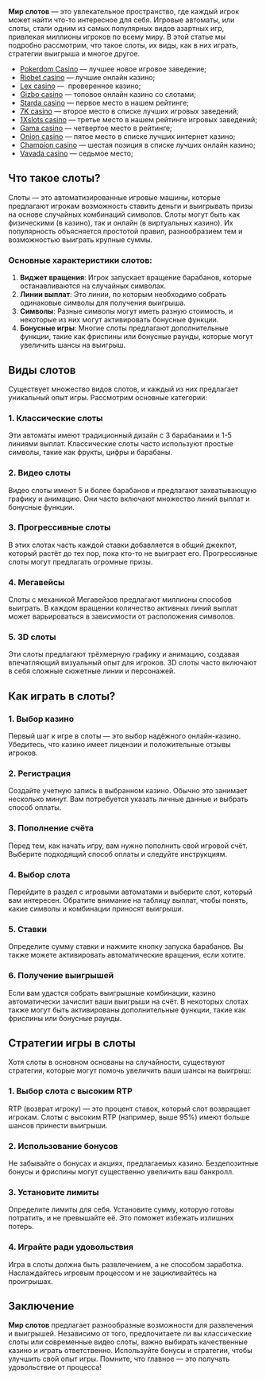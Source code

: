 **Мир слотов** — это увлекательное пространство, где каждый игрок может найти что-то интересное для себя. Игровые автоматы, или слоты, стали одним из самых популярных видов азартных игр, привлекая миллионы игроков по всему миру. В этой статье мы подробно рассмотрим, что такое слоты, их виды, как в них играть, стратегии выигрыша и многое другое.

* [Pokerdom Casino](https://brandplay.link/FwVc4f) — лучшее новое игровое заведение;
* [Riobet casino](https://brandplay.link/TnjsxFvH) — лучшие онлайн казино;
* [Lex casino](https://brandplay.link/VMqNXPFs) —  проверенное казино;
* [Gizbo casino](https://brandplay.link/rvzLrVLp) — топовое онлайн казино со слотами;
* [Starda casino](https://brandplay.link/HDcDrxLk) — первое место в нашем рейтинге;
* [7K casino](https://brandplay.link/dd46bNgD) — второе место в списке лучших игровых заведений;
* [1Xslots casino](https://brandplay.link/J2ZbqMPZ) — третье место в нашем рейтинге игровых заведений;
* [Gama casino](https://brandplay.link/RD52jZbL) — четвертое место в рейтинге;
* [Onion casino](https://brandplay.link/8LcS6Djb) — пятое место в списке лучших интернет казино;
* [Champion casino](https://temon-gter.cfd/go/9n8?p56190p303844p3509t17502) — шестая позиция в списке лучших онлайн казино;
* [Vavada casino](https://vavadapartner.pro/?promo=75590753-cc8b-4c4a-8d71-99b7a2293439-jud\&target=register) — седьмое место;



## Что такое слоты?

Слоты — это автоматизированные игровые машины, которые предлагают игрокам возможность ставить деньги и выигрывать призы на основе случайных комбинаций символов. Слоты могут быть как физическими (в казино), так и онлайн (в виртуальных казино). Их популярность объясняется простотой правил, разнообразием тем и возможностью выиграть крупные суммы.

### Основные характеристики слотов:

1. **Виджет вращения**: Игрок запускает вращение барабанов, которые останавливаются на случайных символах.
2. **Линии выплат**: Это линии, по которым необходимо собрать одинаковые символы для получения выигрыша.
3. **Символы**: Разные символы могут иметь разную стоимость, и некоторые из них могут активировать бонусные функции.
4. **Бонусные игры**: Многие слоты предлагают дополнительные функции, такие как фриспины или бонусные раунды, которые могут увеличить шансы на выигрыш.

## Виды слотов

Существует множество видов слотов, и каждый из них предлагает уникальный опыт игры. Рассмотрим основные категории:

### 1. Классические слоты

Эти автоматы имеют традиционный дизайн с 3 барабанами и 1-5 линиями выплат. Классические слоты часто используют простые символы, такие как фрукты, цифры и барабаны.

### 2. Видео слоты

Видео слоты имеют 5 и более барабанов и предлагают захватывающую графику и анимацию. Они часто включают множество линий выплат и бонусные функции.

### 3. Прогрессивные слоты

В этих слотах часть каждой ставки добавляется в общий джекпот, который растёт до тех пор, пока кто-то не выиграет его. Прогрессивные слоты могут предлагать огромные призы.

### 4. Мегавейсы

Слоты с механикой Мегавейзов предлагают миллионы способов выиграть. В каждом вращении количество активных линий выплат может варьироваться в зависимости от расположения символов.

### 5. 3D слоты

Эти слоты предлагают трёхмерную графику и анимацию, создавая впечатляющий визуальный опыт для игроков. 3D слоты часто включают в себя сложные сюжетные линии и персонажей.

## Как играть в слоты?

### 1. Выбор казино

Первый шаг к игре в слоты — это выбор надёжного онлайн-казино. Убедитесь, что казино имеет лицензии и положительные отзывы игроков.

### 2. Регистрация

Создайте учетную запись в выбранном казино. Обычно это занимает несколько минут. Вам потребуется указать личные данные и выбрать способ оплаты.

### 3. Пополнение счёта

Перед тем, как начать игру, вам нужно пополнить свой игровой счёт. Выберите подходящий способ оплаты и следуйте инструкциям.

### 4. Выбор слота

Перейдите в раздел с игровыми автоматами и выберите слот, который вам интересен. Обратите внимание на таблицу выплат, чтобы понять, какие символы и комбинации приносят выигрыши.

### 5. Ставки

Определите сумму ставки и нажмите кнопку запуска барабанов. Вы также можете активировать автоматические вращения, если хотите.

### 6. Получение выигрышей

Если вам удастся собрать выигрышные комбинации, казино автоматически зачислит ваши выигрыши на счёт. В некоторых слотах также могут быть активированы дополнительные функции, такие как фриспины или бонусные раунды.

## Стратегии игры в слоты

Хотя слоты в основном основаны на случайности, существуют стратегии, которые могут помочь увеличить ваши шансы на выигрыш:

### 1. Выбор слота с высоким RTP

RTP (возврат игроку) — это процент ставок, который слот возвращает игрокам. Слоты с высоким RTP (например, выше 95%) имеют больше шансов принести выигрыши.

### 2. Использование бонусов

Не забывайте о бонусах и акциях, предлагаемых казино. Бездепозитные бонусы и фриспины могут существенно увеличить ваш банкролл.

### 3. Установите лимиты

Определите лимиты для себя. Установите сумму, которую готовы потратить, и не превышайте её. Это поможет избежать излишних потерь.

### 4. Играйте ради удовольствия

Игра в слоты должна быть развлечением, а не способом заработка. Наслаждайтесь игровым процессом и не зацикливайтесь на проигрышах.

## Заключение

**Мир слотов** предлагает разнообразные возможности для развлечения и выигрышей. Независимо от того, предпочитаете ли вы классические слоты или современные видео слоты, важно выбирать качественные казино и играть ответственно. Используйте бонусы и стратегии, чтобы улучшить свой опыт игры. Помните, что главное — это получать удовольствие от процесса!
